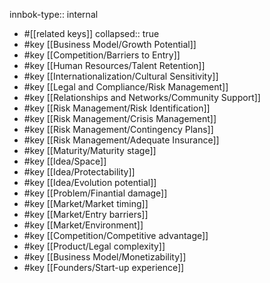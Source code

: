 innbok-type:: internal
- #[[related keys]]
collapsed:: true
- #key [[Business Model/Growth Potential]]
- #key [[Competition/Barriers to Entry]]
- #key [[Human Resources/Talent Retention]]
- #key [[Internationalization/Cultural Sensitivity]]
- #key [[Legal and Compliance/Risk Management]]
- #key [[Relationships and Networks/Community Support]]
- #key [[Risk Management/Risk Identification]]
- #key [[Risk Management/Crisis Management]]
- #key [[Risk Management/Contingency Plans]]
- #key [[Risk Management/Adequate Insurance]]
- #key [[Maturity/Maturity stage]]
- #key [[Idea/Space]]
- #key [[Idea/Protectability]]
- #key [[Idea/Evolution potential]]
- #key [[Problem/Finantial damage]]
- #key [[Market/Market timing]]
- #key [[Market/Entry barriers]]
- #key [[Market/Environment]]
- #key [[Competition/Competitive advantage]]
- #key [[Product/Legal complexity]]
- #key [[Business Model/Monetizability]]
- #key [[Founders/Start-up experience]]














